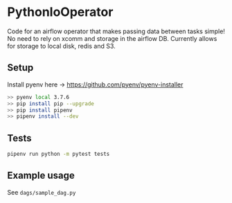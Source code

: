 # PythonIoOperator

Code for an airflow operator that makes passing data between tasks simple! No need to rely on xcomm and storage in the airflow DB. Currently allows for storage to local disk, redis and S3.

## Setup

Install pyenv here -> https://github.com/pyenv/pyenv-installer

```bash
>> pyenv local 3.7.6
>> pip install pip --upgrade
>> pip install pipenv
>> pipenv install --dev
```

## Tests

```bash
pipenv run python -m pytest tests
```

## Example usage

See `dags/sample_dag.py`
